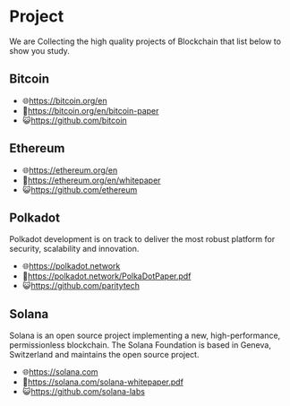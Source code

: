 # Project

We are Collecting the high quality projects of Blockchain that list below to show you study.

## Bitcoin

- 🌐https://bitcoin.org/en
- 📄https://bitcoin.org/en/bitcoin-paper
- 😺https://github.com/bitcoin

## Ethereum

- 🌐https://ethereum.org/en
- 📄https://ethereum.org/en/whitepaper
- 😺https://github.com/ethereum

## Polkadot

Polkadot development is on track to deliver the most robust platform for security, scalability and innovation.

- 🌐https://polkadot.network
- 📄https://polkadot.network/PolkaDotPaper.pdf
- 😺https://github.com/paritytech

## Solana

Solana is an open source project implementing a new, high-performance, permissionless blockchain. The Solana Foundation is based in Geneva, Switzerland and maintains the open source project.

- 🌐https://solana.com
- 📄https://solana.com/solana-whitepaper.pdf
- 😺https://github.com/solana-labs
